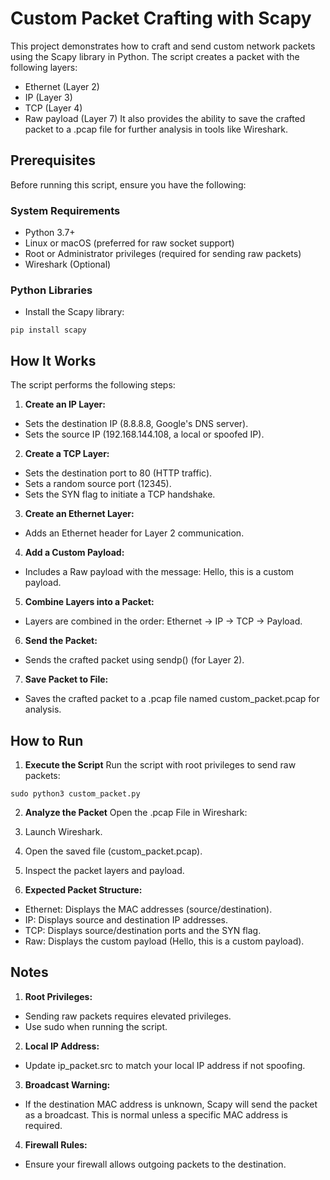 # **Custom Packet Crafting with Scapy**

This project demonstrates how to craft and send custom network packets using the Scapy library in Python. The script creates a packet with the following layers:

- Ethernet (Layer 2)
- IP (Layer 3)
- TCP (Layer 4)
- Raw payload (Layer 7)
It also provides the ability to save the crafted packet to a .pcap file for further analysis in tools like Wireshark.

## **Prerequisites**
Before running this script, ensure you have the following:

### **System Requirements**
- Python 3.7+
- Linux or macOS (preferred for raw socket support)
- Root or Administrator privileges (required for sending raw packets)
- Wireshark (Optional)

### **Python Libraries**
- Install the Scapy library:
````
pip install scapy
````
## **How It Works**
The script performs the following steps:

1. **Create an IP Layer:**
- Sets the destination IP (8.8.8.8, Google's DNS server).
- Sets the source IP (192.168.144.108, a local or spoofed IP).

2. **Create a TCP Layer:**
- Sets the destination port to 80 (HTTP traffic).
- Sets a random source port (12345).
- Sets the SYN flag to initiate a TCP handshake.

3. **Create an Ethernet Layer:**
- Adds an Ethernet header for Layer 2 communication.

4. **Add a Custom Payload:**
- Includes a Raw payload with the message: Hello, this is a custom payload.

5. **Combine Layers into a Packet:**
- Layers are combined in the order: Ethernet -> IP -> TCP -> Payload.

6. **Send the Packet:**
- Sends the crafted packet using sendp() (for Layer 2).

7. **Save Packet to File:**
- Saves the crafted packet to a .pcap file named custom_packet.pcap for analysis.


## **How to Run**

1. **Execute the Script**
Run the script with root privileges to send raw packets:
````
sudo python3 custom_packet.py
````
2. **Analyze the Packet**
Open the .pcap File in Wireshark:
1. Launch Wireshark.
2. Open the saved file (custom_packet.pcap).
3. Inspect the packet layers and payload.

3. **Expected Packet Structure:**
- Ethernet: Displays the MAC addresses (source/destination).
- IP: Displays source and destination IP addresses.
- TCP: Displays source/destination ports and the SYN flag.
- Raw: Displays the custom payload (Hello, this is a custom payload).

## **Notes**
1. **Root Privileges:**
- Sending raw packets requires elevated privileges.
- Use sudo when running the script.

2. **Local IP Address:**
- Update ip_packet.src to match your local IP address if not spoofing.

3. **Broadcast Warning:**
- If the destination MAC address is unknown, Scapy will send the packet as a broadcast. This is normal unless a specific MAC address is required.

4. **Firewall Rules:**
- Ensure your firewall allows outgoing packets to the destination.



